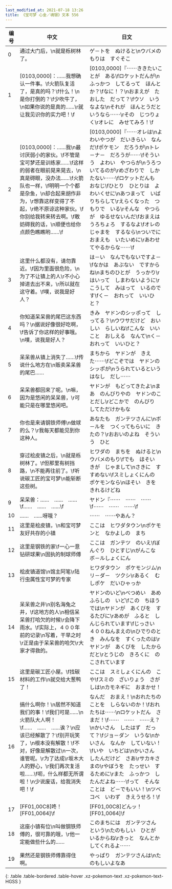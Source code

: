 ```yaml
---
last_modified_at: 2021-07-18 13:26
title: 《宝可梦 心金／魂银》文本 556
---
```

| 编号 | 中文 | 日文 |
| ---- | ---- | ---- |
| 0 | 通过大门后，\n就是栎树林了。 | ゲ－トを　ぬけると\nウバメのもりは　すぐそこ |
| 1 | [0103,0000]：……我想确认一件事。\f火箭队复活了，是真的吗？\f什么！\n是你打倒的？\f少吹牛了，\n如果你说的是真的……\r就让我见识你的实力吧！\f | [0103,0000]『⋯⋯ききたいことが　ある\fロケットだんが\nふっかつ　してるって　ほんとか？\fなに！？\nおまえが　たおした　だって？\fウソ　いうなよな\nそれが　ほんとうだと　いうなら⋯⋯\rその　じつりょく\rオレに　みせてみろ！\f |
| 2 | [0103,0000]：……我\n最讨厌弱小的家伙。\f不管是宝可梦还是训练家……\f这样的弱者在眼前晃来晃去，\n真是碍眼，没办法……\f火箭队也一样，\f明明一个个都是杂鱼，\n却合起来胡作非为，\r想靠这样变得了不起，\r绝不原谅这种家伙。\f你别给我转来转去啊。\f敢妨碍我的话，\n顺便也给你点颜色瞧瞧哟……\f | [0103,0000]『⋯⋯オレは\nよわいやつが　だいきらい　なんだ\fポケモン　だろうが\nトレ－ナ－　だろうが⋯⋯\fそういう　よわい　やつらが\nうろついてるのが\rめざわりで　しかたない⋯⋯\fロケットだんも　おなじ\fひとり　ひとりは　よわいくせに\nあつまって　いばりちらして\rえらくなった　つもりで　いる\rそんな　やつらが　ゆるせないんだ\fおまえは　うろちょろ　するなよ\fオレの　じゃまを　するなら\nついでに　おまえも　いたいめに\rあわせてやるからな⋯⋯\f |
| 3 | 这里什么都没有，请勿靠近。\f因为里面很危险，\n为了不让镇上的人\r不小心掉进去出不来，\r所以就在这守着。\f噗，说我是好人？ | は－い　なんでもないですよ－\fなかは　あぶない　ですからね\nまちのひとが　うっかり\rはいって　しまわないように\rこうして　みはって　いるのです\fく－　おれって　いいひと？ |
| 4 | 你知道呆呆兽的尾巴这东西吗？\n据说好像很好吃啊，\f告诉了你这样的好事哦。\n噗，说我是好人？ | きみ　ヤドンのシッポって　しってる？\nウワサだけど　おいしい　らしいね\fこんな　いいこと　おしえる　なんて\nく－　おれって　いいひと？ |
| 5 | 呆呆兽从镇上消失了……\f传说什么地方在\n贩卖呆呆兽的尾巴…… | まちから　ヤドンが　きえた⋯⋯\fどこぞでは　ヤドンのシッポが\nうられているという　はなし　だし⋯⋯ |
| 6 | 呆呆兽都回来了呢。\n嘛，因为是悠闲的呆呆兽，\r可能只是在哪里悠闲吧。 | ヤドンが　もどってきたよ\nまあ　のんびりやの　ヤドンのことだし\rどこかで　のんびり　してただけかもな |
| 7 | 你也是来请钢铁师傅\n做球的么？\r我每天都能见到你这种人。 | あなたも　ガンテツさんに\nボ－ルを　つくってもらいに　きたの？\rおおいのよね　そういう　ひと |
| 8 | 穿过桧皮镇之后，\n就是栎树林了。\f但那里有树挡路，\n不能再往前了。\f听说碳工匠的宝可梦\n能斩断这些树。 | ヒワダの　まちを　ぬけると\nウバメのもり\fでも　ほそい　きが　じゃまして\nさきに　すすめない\fスミしょくにんの　ポケモンなら\nほそい　きを　きれるけどね |
| 9 | 呆呆兽：……　……　……\f……　……　……\f | ヤドン『⋯⋯　⋯⋯　⋯⋯\f⋯⋯　⋯⋯　⋯⋯\f |
| 10 | ……　……呀哦？ | ⋯⋯　⋯⋯やあん？ |
| 11 | 这里是桧皮镇，\n和宝可梦友好共存的小镇 | ここは　ヒワダタウン\nポケモンと　なかよしの　まち |
| 12 | 这里是钢铁的家\f一心一意钻研球果\n固执的制球师傅 | ここは　ガンテツ　のいえ\fぼんぐり　ひとすじ\nがんこな　ボ－ルしょくにん |
| 13 | 桧皮镇道馆\n馆主阿笔\r陆行虫属性宝可梦的专家 | ヒワダタウン　ポケモンジム\nリ－ダ－　ツクシ\rあるく　むしポケ　だいひゃっか |
| 14 | 呆呆兽之井\n别名海兔之井，\f这地方的人\n相信呆呆兽打哈欠的时候\r会降下雨水。\f实际上，４００年前的记录\n写着，干旱之时\r正是由于呆呆兽的哈欠\r大家才得救的。 | ヤドンのいど\nべつめい　あめふらしの　いど\fこの　ちほうでは\nヤドンが　あくびを　するたびに\rあめが　ふると　しんじられています\fじっさい　４００ねんまえの\nひでりのとき　みんなを　すくったのは\rヤドンが　あくびを　したからだと\rとうじの　きろくに　のこされています |
| 15 | 这里是碳工匠小屋。\f找碳材料的工作\n就交给大葱鸭了！ | ここは　スミしょくにんの　こや\fスミの　ざいりょう　さがしは\nカモネギに　おまかせ！ |
| 16 | 搞什么啊你！\n居然不知道我们的事！\f我们可是……\n火箭队大人啊！\f……　……　……诶？\n应该已经解散了？\f别开玩笑了，\n根本没有解散！\f不对，好像是解散过\n一次，谁管呢。\r为了达成\r坂木大人的野心，\r我们再次复活啦……\f呃，什么样都无所谓啦！\n少说废话，给我消失吧！\f | なんだ　おまえ！\nおれたちの　ことを　しらないのか！\fおれたちは⋯⋯\nロケットだん　さまだ！\f⋯⋯　⋯⋯　⋯⋯え？\nかいさん　したはず　だって？\fジョ－ダン　いうな\nかいさん　なんか　していない！\fいや　いちどは\nかいさん　したんだけど　さあ\rサカキさまの\rやぼうを　たっせい　するために\rまた　ふっかつ　したんだよね⋯⋯\fって　そんなことは　ど－でもいい！\nツベコベ　いわず　きえうせろ！\f |
| 17 | [FF01,00C8]咚！[FF01,0064]\f | [FF01,00C8]どんッ！[FF01,0064]\f |
| 18 | 这座小镇有位\n叫做钢铁师傅的，很可靠的哦，\r他一定能做些什么的…… | このまちには　ガンテツさん　という\nたのもしい　ひとが　いるからね\rきっと　なんとか　してくれるよ⋯⋯ |
| 19 | 果然还是钢铁师傅靠得住啊。 | やっぱり　ガンテツさんは\nたのもしいよなあ |
{: .table .table-bordered .table-hover .xz-pokemon-text .xz-pokemon-text-HGSS }